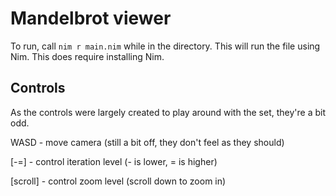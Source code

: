 # Mandelbrot viewer

To run, call `nim r main.nim` while in the directory. This will run the file using Nim.
This does require installing Nim.

## Controls

As the controls were largely created to play around with the set, they're a bit odd.

WASD - move camera (still a bit off, they don't feel as they should)

\[-=\] - control iteration level (- is lower, = is higher)

\[scroll\] - control zoom level (scroll down to zoom in)

